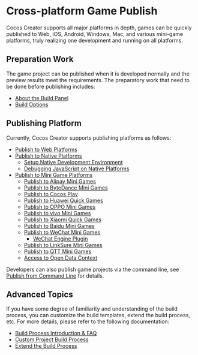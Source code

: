 # Cross-platform Game Publish

Cocos Creator supports all major platforms in depth, games can be quickly published to Web, iOS, Android, Windows, Mac, and various mini-game platforms, truly realizing one development and running on all platforms.

## Preparation Work

The game project can be published when it is developed normally and the preview results meet the requirements. The preparatory work that need to be done before publishing includes:

- [About the Build Panel](build-panel.md)
- [Build Options](build-options.md)

## Publishing Platform

Currently, Cocos Creator supports publishing platforms as follows:

- [Publish to Web Platforms](publish-web.md)
- [Publish to Native Platforms](native-options.md)
    - [Setup Native Development Environment](setup-native-development.md)
    - [Debugging JavaScript on Native Platforms](debug-jsb.md)
- [Publish to Mini Game Platforms](publish-mini-game.md)
    - [Publish to Alipay Mini Games](publish-alipay-mini-game.md)
    - [Publish to ByteDance Mini Games](publish-bytedance-mini-game.md)
    - [Publish to Cocos Play](publish-cocos-play.md)
    - [Publish to Huawei Quick Games](publish-huawei-mini-game.md)
    - [Publish to OPPO Mini Games](publish-oppo-mini-game.md)
    - [Publish to vivo Mini Games](publish-vivo-mini-game.md)
    - [Publish to Xiaomi Quick Games](publish-xiaomi-quick-game.md)
    - [Publish to Baidu Mini Games](publish-baidu-mini-game.md)
    - [Publish to WeChat Mini Games](publish-wechatgame.md)
        - [WeChat Engine Plugin](wechatgame-plugin.md)
    - [Publish to LinkSure Mini Games](publish-link-sure.md)
    - [Publish to QTT Mini Games](publish-qtt.md)
    - [Access to Open Data Context](build-open-data-context.md)

Developers can also publish game projects via the command line, see [Publish from Command Line](publish-in-command-line.md) for details.

## Advanced Topics

If you have some degree of familiarity and understanding of the build process, you can customize the build templates, extend the build process, etc. For more details, please refer to the following documentation:

- [Build Process Introduction & FAQ](build-guide.md)
- [Custom Project Build Process](custom-project-build-template.md)
- [Extend the Build Process](custom-build-plugin.md)
